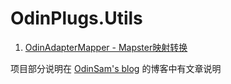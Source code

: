 # OdinPlugs.Utils

1. [OdinAdapterMapper - Mapster映射转换](https://github.com/odinsam/OdinPlugs.Utils/tree/master/readme/OdinAdapterMapper.md)

项目部分说明在 [OdinSam's blog](https://www.odinsam.com/) 的博客中有文章说明
